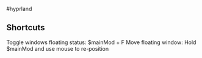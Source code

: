 #hyprland

## Shortcuts
Toggle windows floating status:  $mainMod + F
Move floating window:  Hold $mainMod and use mouse to re-position
